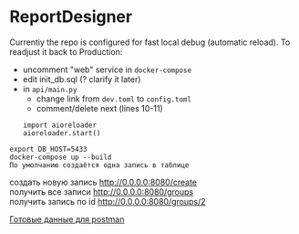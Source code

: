 

# ReportDesigner


Currentiy the repo is configured for fast local debug (automatic reload). 
To readjust it back to Production:
* uncomment "web" service in `docker-compose`
* edit init_db.sql (? clarify it later)
* in `api/main.py` 
    * change link from `dev.toml` to `config.toml`
    * comment/delete next (lines 10-11)
    ```
    import aioreloader
    aioreloader.start()
    ```

```
export DB_HOST=5433
docker-compose up --build
По умолчанию создаётся одна запись в таблице
```

создать новую запись http://0.0.0.0:8080/create  
получить все записи http://0.0.0.0:8080/groups  
получить запись по id http://0.0.0.0:8080/groups/2

[Готовые данные для postman](https://www.getpostman.com/collections/a2dbeb2dc4886ddd236f) 


